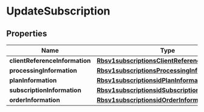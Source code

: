 
# UpdateSubscription

## Properties
Name | Type | Description | Notes
------------ | ------------- | ------------- | -------------
**clientReferenceInformation** | [**Rbsv1subscriptionsClientReferenceInformation**](Rbsv1subscriptionsClientReferenceInformation.md) |  |  [optional]
**processingInformation** | [**Rbsv1subscriptionsProcessingInformation**](Rbsv1subscriptionsProcessingInformation.md) |  |  [optional]
**planInformation** | [**Rbsv1subscriptionsidPlanInformation**](Rbsv1subscriptionsidPlanInformation.md) |  |  [optional]
**subscriptionInformation** | [**Rbsv1subscriptionsidSubscriptionInformation**](Rbsv1subscriptionsidSubscriptionInformation.md) |  |  [optional]
**orderInformation** | [**Rbsv1subscriptionsidOrderInformation**](Rbsv1subscriptionsidOrderInformation.md) |  |  [optional]



